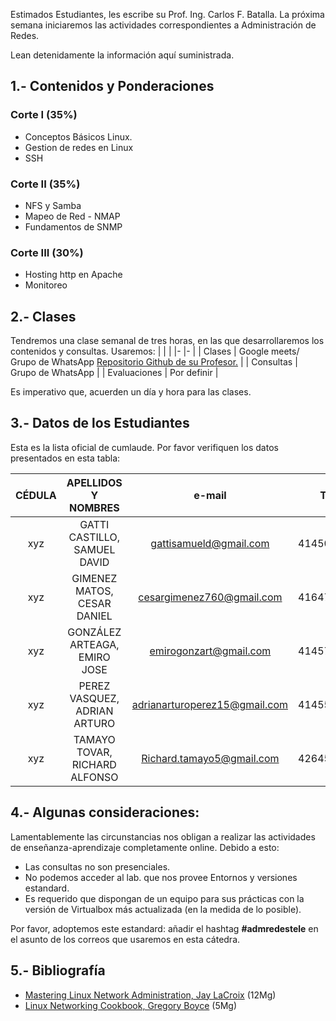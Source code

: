 Estimados Estudiantes, les escribe su Prof. Ing. Carlos F. Batalla. La próxima semana iniciaremos las actividades correspondientes a Administración de Redes.

Lean detenidamente la información aquí suministrada.

## 1.- Contenidos y Ponderaciones 
### Corte I (35%)
  - Conceptos Básicos Linux.
  - Gestion de redes en Linux
  - SSH
### Corte II (35%)
  - NFS y Samba
  - Mapeo de Red - NMAP
  - Fundamentos de SNMP
### Corte III (30%)
  - Hosting http en Apache
  - Monitoreo

## 2.- Clases
Tendremos una clase semanal de tres horas, en las que desarrollaremos los contenidos y consultas. Usaremos:
| | |
|- |- |
| Clases | Google meets/ Grupo de WhatsApp [Repositorio Github de su Profesor.](https://github.com/carlosfranzbatalla/admredestele) |
| Consultas | Grupo de WhatsApp |
| Evaluaciones | Por definir |

Es imperativo que, acuerden un día y hora para las clases.

## 3.- Datos de los Estudiantes
Esta es la lista oficial de cumlaude. Por favor verifiquen los datos presentados en esta tabla:

| CÉDULA 	|      APELLIDOS Y NOMBRES      	|             e-mail            	|    TLF.    	|
|:------:	|:-----------------------------:	|:-----------------------------:	|:----------:	|
|   xyz  	|  GATTI CASTILLO, SAMUEL DAVID 	|     gattisamueld@gmail.com    	| 4145029395 	|
|   xyz  	|  GIMENEZ MATOS, CESAR DANIEL  	|     cesargimenez760@gmail.com  	| 4164727003 	|
|   xyz  	|  GONZÁLEZ ARTEAGA, EMIRO JOSE 	|  emirogonzart@gmail.com       	| 4145744413 	|
|   xyz  	|  PEREZ VASQUEZ, ADRIAN ARTURO 	| adrianarturoperez15@gmail.com 	| 4145521630 	|
|   xyz  	| TAMAYO TOVAR, RICHARD ALFONSO 	|   Richard.tamayo5@gmail.com   	| 4264599232 	|

## 4.- Algunas consideraciones:
Lamentablemente las circunstancias nos obligan a realizar las actividades de enseñanza-aprendizaje completamente online. Debido a esto:

- Las consultas no son presenciales.
- No podemos acceder al lab. que nos provee Entornos y versiones estandard.
- Es requerido que dispongan de un equipo para sus prácticas con la versión de Virtualbox más actualizada (en la medida de lo posible).

Por favor, adoptemos este estandard: añadir el hashtag **#admredestele** en el asunto de los correos que usaremos en esta cátedra.

## 5.- Bibliografía
- [Mastering Linux Network Administration, Jay LaCroix](http://rax.vps.co.ve/MasterLinuxAdm.pdf) (12Mg)
- [Linux Networking Cookbook, Gregory Boyce](http://rax.vps.co.ve/Linux_Networking_Cookbook.pdf) (5Mg)
